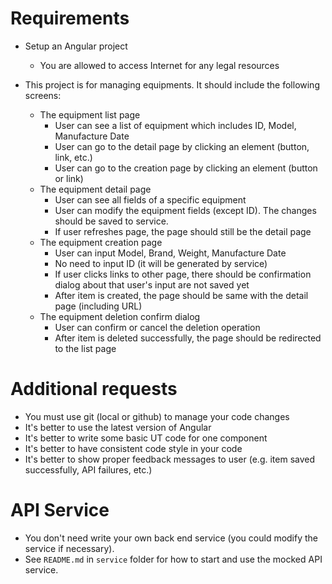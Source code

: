 # Requirements
- Setup an Angular project
  - You are allowed to access Internet for any legal resources

- This project is for managing equipments. It should include the following screens:
  - The equipment list page
    - User can see a list of equipment which includes ID, Model, Manufacture Date
    - User can go to the detail page by clicking an element (button, link, etc.)
    - User can go to the creation page by clicking an element (button or link)
  - The equipment detail page
    - User can see all fields of a specific equipment
    - User can modify the equipment fields (except ID). The changes should be saved to service.
    - If user refreshes page, the page should still be the detail page
  - The equipment creation page
    - User can input Model, Brand, Weight, Manufacture Date
    - No need to input ID (it will be generated by service)
    - If user clicks links to other page, there should be confirmation dialog about that user's input are not saved yet
    - After item is created, the page should be same with the detail page (including URL)
  - The equipment deletion confirm dialog
    - User can confirm or cancel the deletion operation
    - After item is deleted successfully, the page should be redirected to the list page


# Additional requests
- You must use git (local or github) to manage your code changes
- It's better to use the latest version of Angular
- It's better to write some basic UT code for one component
- It's better to have consistent code style in your code
- It's better to show proper feedback messages to user (e.g. item saved successfully, API failures, etc.)

# API Service
- You don't need write your own back end service (you could modify the service if necessary).
- See `README.md` in `service` folder for how to start and use the mocked API service.
